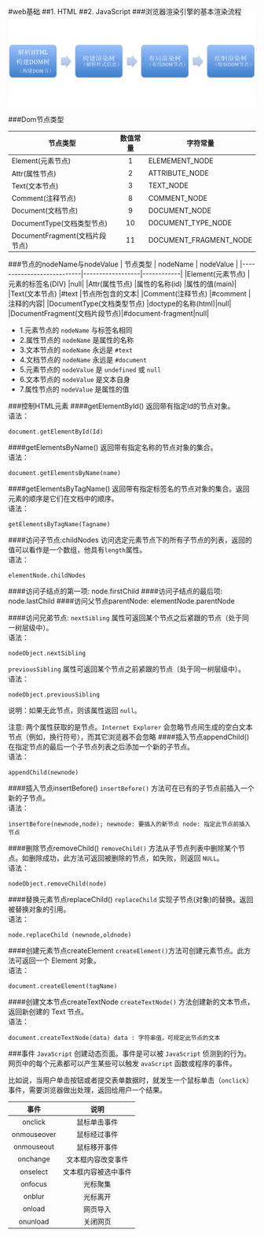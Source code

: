#web基础
##1. HTML
##2. JavaScript
###浏览器渲染引擎的基本渲染流程
![image](https://github.com/hujewelz/web-develop-note/blob/master/note/resource/1.png)

###Dom节点类型

| 节点类型                  | 数值常量 | 字符常量 |
|---------------------------|:---:|------------|
|Element(元素节点)		     |1   |ELEMEMENT_NODE|
|Attr(属性节点)               |2   |	ATTRIBUTE_NODE|
|Text(文本节点)               |3   |TEXT_NODE|
|Comment(注释节点)            |8   |COMMENT_NODE|
|Document(文档节点)           |9   |DOCUMENT_NODE|
|DocumentType(文档类型节点)    |10  |DOCUMENT_TYPE_NODE|
|DocumentFragment(文档片段节点)|11  |DOCUMENT_FRAGMENT_NODE|

###节点的nodeName与nodeValue
| 节点类型                  | nodeName | nodeValue |
|---------------------------|------------------|------------|
|Element(元素节点)		     |元素的标签名(DIV)   |null|
|Attr(属性节点)               |属性的名称(id)      |属性的值(main)|
|Text(文本节点)               |#text             |节点所包含的文本|
|Comment(注释节点)            |#comment          |注释的内容|
|DocumentType(文档类型节点)    |doctype的名称(html)|null|
|DocumentFragment(文档片段节点)|#document-fragment|null|

* 1.元素节点的 `nodeName` 与标签名相同
* 2.属性节点的 `nodeName` 是属性的名称
* 3.文本节点的 `nodeName` 永远是 `#text`
* 4.文档节点的 `nodeName` 永远是 `#document`
* 5.元素节点的 `nodeValue` 是 `undefined` 或 `null`
* 6.文本节点的 `nodeValue` 是文本自身
* 7.属性节点的 `nodeValue` 是属性的值

###控制HTML元素
####getElementById()
返回带有指定Id的节点对象。<br/>
语法：

	document.getElementById(Id)
	
####getElementsByName() 
返回带有指定名称的节点对象的集合。<br/>
语法：

	document.getElementsByName(name)

####getElementsByTagName()
返回带有指定标签名的节点对象的集合。返回元素的顺序是它们在文档中的顺序。<br/>
语法：

	getElementsByTagName(Tagname)
	
####访问子节点:childNodes 
访问选定元素节点下的所有子节点的列表，返回的值可以看作是一个数组，他具有`length`属性。<br/>
语法：

	elementNode.childNodes
	
####访问子结点的第一项:
	 node.firstChild
####访问子结点的最后项: 
	node.lastChild
####访问父节点parentNode: 
	elementNode.parentNode

####访问兄弟节点:
`nextSibling` 属性可返回某个节点之后紧跟的节点（处于同一树层级中）。<br/>
语法：

	nodeObject.nextSibling
`previousSibling` 属性可返回某个节点之前紧跟的节点（处于同一树层级中）。<br/>
语法：

	nodeObject.previousSibling 
说明：如果无此节点，则该属性返回 `null`。

注意: 两个属性获取的是节点。`Internet Explorer` 会忽略节点间生成的空白文本节点（例如，换行符号），而其它浏览器不会忽略
####插入节点appendChild()
在指定节点的最后一个子节点列表之后添加一个新的子节点。<br/>
语法：

	appendChild(newnode)
####插入节点insertBefore()
`insertBefore()` 方法可在已有的子节点前插入一个新的子节点。<br/>
语法：

	insertBefore(newnode,node); newnode: 要插入的新节点 node: 指定此节点前插入节点
####删除节点removeChild()
`removeChild()` 方法从子节点列表中删除某个节点。如删除成功，此方法可返回被删除的节点，如失败，则返回 `NULL`。<br/>
语法：

	nodeObject.removeChild(node)
####替换元素节点replaceChild()
`replaceChild` 实现子节点(对象)的替换。返回被替换对象的引用。<br/>
语法：

	node.replaceChild (newnode,oldnode)

####创建元素节点createElement
`createElement()`方法可创建元素节点。此方法可返回一个 Element 对象。<br/>
语法：

	document.createElement(tagName)

####创建文本节点createTextNode
`createTextNode()` 方法创建新的文本节点，返回新创建的 Text 节点。<br/>
语法：

	document.createTextNode(data) data : 字符串值，可规定此节点的文本


###事件
`JavaScript` 创建动态页面。事件是可以被 `JavaScript` 侦测到的行为。 网页中的每个元素都可以产生某些可以触发 `avaScript` 函数或程序的事件。

比如说，当用户单击按钮或者提交表单数据时，就发生一个鼠标单击（`onclick`）事件，需要浏览器做出处理，返回给用户一个结果。

| 事件          | 说明 |
|:------------:|:---:|
|onclick		|鼠标单击事件|
|onmouseover    |鼠标经过事件|	
|onmouseout     |鼠标移开事件|
|onchange       |文本框内容改变事件|
|onselect       |文本框内容被选中事件|
|onfocus    	|光标聚集  |
|onblur			|光标离开 |  	
|onload    		|网页导入 |
|onunload		|关闭网页  |

